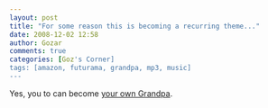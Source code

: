 ```yaml
---
layout: post
title: "For some reason this is becoming a recurring theme..."
date: 2008-12-02 12:58
author: Gozar
comments: true
categories: [Goz's Corner]
tags: [amazon, futurama, grandpa, mp3, music]
---
```

Yes, you to can become <a href="http://ihnatko.com/index.php/2008/12/02/539/">your own Grandpa</a>.
